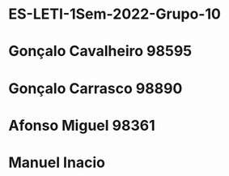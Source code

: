 # ES-LETI-1Sem-2022-Grupo-10
# Gonçalo Cavalheiro 98595
# Gonçalo Carrasco 98890  
# Afonso Miguel 98361
# Manuel Inacio
